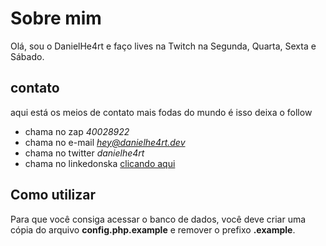 # Sobre mim

Olá, sou o DanielHe4rt e faço lives na Twitch na Segunda, Quarta, Sexta e Sábado.

## contato 

aqui está os meios de contato mais fodas do mundo é isso deixa o follow

* chama no zap *40028922*
* chama no e-mail *hey@danielhe4rt.dev*
* chama no twitter *danielhe4rt*  
* chama no linkedonska [clicando aqui](https://linkedin.com/in/danielheart)

## Como utilizar

Para que você consiga acessar o banco de dados, você deve criar uma cópia do arquivo **config.php.example** e remover o prefixo **.example**.